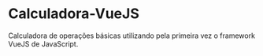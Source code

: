 # Calculadora-VueJS

Calculadora de operações básicas utilizando pela primeira vez o framework VueJS de JavaScript.
